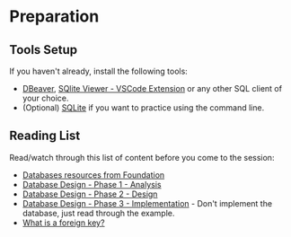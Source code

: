 # Preparation

## Tools Setup

If you haven't already, install the following tools:
- [DBeaver](https://dbeaver.io/download/), [SQlite Viewer - VSCode Extension](https://marketplace.visualstudio.com/items?itemName=qwtel.sqlite-viewer) or any other SQL client of your choice.
- (Optional) [SQLite](https://www.sqlite.org/download.html) if you want to practice using the command line.

## Reading List

Read/watch through this list of content before you come to the session:

- [Databases resources from Foundation](../../../Foundation/databases/week1/preparation.md)
- [Database Design - Phase 1 - Analysis](https://mariadb.com/docs/general-resources/database-theory/database-design/database-design-example-phase-1-analysis)
- [Database Design - Phase 2 - Design](https://mariadb.com/docs/general-resources/database-theory/database-design/database-design-example-phase-2-design)
- [Database Design - Phase 3 - Implementation](https://mariadb.com/docs/general-resources/database-theory/database-design/database-design-example-phase-3-implementation) - Don't implement the database, just read through the example.
- [What is a foreign key?](https://mariadb.com/docs/general-resources/database-theory/relational-databases-foreign-keys)

